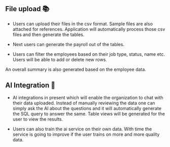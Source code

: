 ## File upload 📚

- Users can upload their files in the csv format. Sample files are also attached for references. Application will automatically process those csv files and then generate the tables.
- Next users can generate the payroll out of the tables.

- Users can filter the employees based on their job type, status, name etc. Users will be able to add or delete new rows.

An overall summary is also generated based on the employee data.

## AI Integration 🤖

- AI integrations in present which will enable the organization to chat with their data uploaded. Instead of manually reviewing the data one can simply ask the AI about the questions
and it will automatically generate the SQL query to answer the same. Table views will be generated for the user to view the results.

- Users can also train the ai service on their own data. With time the service is going to improve if the user trains on more and more quality data.
